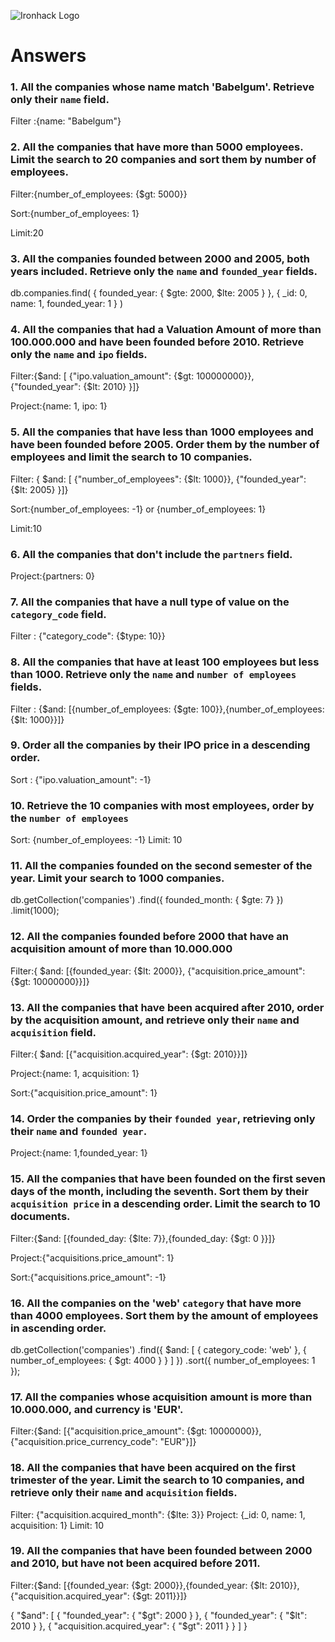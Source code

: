 ![Ironhack Logo](https://i.imgur.com/1QgrNNw.png)

# Answers

### 1. All the companies whose name match 'Babelgum'. Retrieve only their `name` field.

<!-- Your Code Goes Here -->

Filter :{name: "Babelgum"}

### 2. All the companies that have more than 5000 employees. Limit the search to 20 companies and sort them by **number of employees**.

<!-- Your Code Goes Here -->

Filter:{number_of_employees: {$gt: 5000}}

Sort:{number_of_employees: 1}

Limit:20

### 3. All the companies founded between 2000 and 2005, both years included. Retrieve only the `name` and `founded_year` fields.

<!-- Your Code Goes Here -->

db.companies.find(
{
founded_year: {
$gte: 2000,
$lte: 2005
}
},
{
\_id: 0,
name: 1,
founded_year: 1
}
)

### 4. All the companies that had a Valuation Amount of more than 100.000.000 and have been founded before 2010. Retrieve only the `name` and `ipo` fields.

<!-- Your Code Goes Here -->

Filter:{$and: [ {"ipo.valuation_amount": {$gt: 100000000}}, {"founded_year": {$lt: 2010} }]}

Project:{name: 1, ipo: 1}

### 5. All the companies that have less than 1000 employees and have been founded before 2005. Order them by the number of employees and limit the search to 10 companies.

<!-- Your Code Goes Here -->

Filter:
{ $and: [ {"number_of_employees": {$lt: 1000}}, {"founded_year": {$lt: 2005} }]}

Sort:{number_of_employees: -1}
or
{number_of_employees: 1}

Limit:10

### 6. All the companies that don't include the `partners` field.

<!-- Your Code Goes Here -->

Project:{partners: 0}

### 7. All the companies that have a null type of value on the `category_code` field.

<!-- Your Code Goes Here -->

Filter : {"category_code": {$type: 10}}

### 8. All the companies that have at least 100 employees but less than 1000. Retrieve only the `name` and `number of employees` fields.

<!-- Your Code Goes Here -->

Filter : {$and: [{number_of_employees: {$gte: 100}},{number_of_employees: {$lt: 1000}}]}

### 9. Order all the companies by their IPO price in a descending order.

<!-- Your Code Goes Here -->

Sort : {"ipo.valuation_amount": -1}

### 10. Retrieve the 10 companies with most employees, order by the `number of employees`

<!-- Your Code Goes Here -->

Sort: {number_of_employees: -1}
Limit: 10

### 11. All the companies founded on the second semester of the year. Limit your search to 1000 companies.

<!-- Your Code Goes Here -->

db.getCollection('companies')
.find({ founded_month: { $gte: 7} })
.limit(1000);

### 12. All the companies founded before 2000 that have an acquisition amount of more than 10.000.000

<!-- Your Code Goes Here -->

Filter:{ $and: [{founded_year: {$lt: 2000}}, {"acquisition.price_amount": {$gt: 10000000}}]}

### 13. All the companies that have been acquired after 2010, order by the acquisition amount, and retrieve only their `name` and `acquisition` field.

<!-- Your Code Goes Here -->

Filter:{ $and: [{"acquisition.acquired_year": {$gt: 2010}}]}

Project:{name: 1, acquisition: 1}

Sort:{"acquisition.price_amount": 1}

### 14. Order the companies by their `founded year`, retrieving only their `name` and `founded year`.

<!-- Your Code Goes Here -->

Project:{name: 1,founded_year: 1}

### 15. All the companies that have been founded on the first seven days of the month, including the seventh. Sort them by their `acquisition price` in a descending order. Limit the search to 10 documents.

<!-- Your Code Goes Here -->

Filter:{$and: [{founded_day: {$lte: 7}},{founded_day: {$gt: 0 }}]}

Project:{"acquisitions.price_amount": 1}

Sort:{"acquisitions.price_amount": -1}

### 16. All the companies on the 'web' `category` that have more than 4000 employees. Sort them by the amount of employees in ascending order.

<!-- Your Code Goes Here -->

db.getCollection('companies')
.find({
$and: [
{ category_code: 'web' },
{ number_of_employees: { $gt: 4000 } }
]
})
.sort({ number_of_employees: 1 });

### 17. All the companies whose acquisition amount is more than 10.000.000, and currency is 'EUR'.

<!-- Your Code Goes Here -->

Filter:{$and: [{"acquisition.price_amount": {$gt: 10000000}},{"acquisition.price_currency_code": "EUR"}]}

### 18. All the companies that have been acquired on the first trimester of the year. Limit the search to 10 companies, and retrieve only their `name` and `acquisition` fields.

<!-- Your Code Goes Here -->

Filter: {"acquisition.acquired_month": {$lte: 3}}
Project: {\_id: 0, name: 1, acquisition: 1}
Limit: 10

### 19. All the companies that have been founded between 2000 and 2010, but have not been acquired before 2011.

<!-- Your Code Goes Here -->
<!--  -->

Filter:{$and: [{founded_year: {$gt: 2000}},{founded_year: {$lt: 2010}}, {"acquisition.acquired_year": {$gt: 2011}}]}

{
"$and": [
    { "founded_year": { "$gt": 2000 } },
{ "founded_year": { "$lt": 2010 } },
    { "acquisition.acquired_year": { "$gt": 2011 } }
]
}
